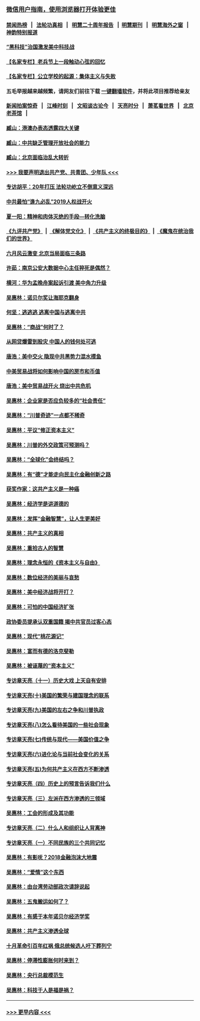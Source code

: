 ### [微信用户指南，使用浏览器打开体验更佳](https://github.com/gfw-breaker/banned-news1/blob/master/indexes/wechat-guide.md?t=0)
#### [禁闻热榜](热点新闻.md?t=0)  &nbsp;&nbsp;|&nbsp;&nbsp; [法轮功真相](https://github.com/gfw-breaker/truth/blob/master/README.md?t=0) &nbsp;&nbsp;|&nbsp;&nbsp; [明慧二十周年报告](https://github.com/gfw-breaker/mh-reports/blob/master/README.md?t=0) &nbsp;&nbsp;|&nbsp;&nbsp;[明慧期刊](https://github.com/gfw-breaker/mh-qikan) &nbsp;&nbsp;|&nbsp;&nbsp; [明慧海外之窗](https://github.com/gfw-breaker/mh-news/blob/master/README.md?t=0) &nbsp;&nbsp;|&nbsp;&nbsp; [神韵特别报道](https://github.com/gfw-breaker/mh-news/blob/master/shenyun.md?t=0)
#### [“黑科技”治国激发美中科技战](../pages/nsc423/n11638056.md?t=02080755) 
#### [【名家专栏】老兵节上一段触动心弦的回忆](../pages/nsc423/n11646016.md?t=02080755) 
#### [【名家专栏】公立学校的起源：集体主义与失败](../pages/nsc423/n11601833.md?t=02080755) 
#### 五毛举报越来越频繁，请网友们前往下载 [一键翻墙软件](https://github.com/gfw-breaker/ssr-accounts)，并将此项目推荐给亲友
#### [新闻拍案惊奇](https://github.com/gfw-breaker/banned-news1/blob/master/pages/link4.md) &nbsp;&nbsp;|&nbsp;&nbsp; [江峰时刻](https://github.com/gfw-breaker/banned-news1/blob/master/pages/link4.md) &nbsp;&nbsp;|&nbsp;&nbsp; [文昭谈古论今](https://github.com/gfw-breaker/banned-news1/blob/master/pages/link4.md) &nbsp;&nbsp;|&nbsp;&nbsp; [天亮时分](https://github.com/gfw-breaker/banned-news1/blob/master/pages/link4.md) &nbsp;&nbsp;|&nbsp;&nbsp; [萧茗看世界](https://github.com/gfw-breaker/banned-news1/blob/master/pages/link4.md) &nbsp;&nbsp;|&nbsp;&nbsp; [北京老茶馆](https://github.com/gfw-breaker/banned-news1/blob/master/pages/link4.md) &nbsp;&nbsp;|&nbsp;&nbsp; 
#### [臧山：港澳办表态透露四大关键](../pages/nsc423/n11421628.md?t=02080755) 
#### [臧山：中共缺乏管理开放社会的能力](../pages/nsc423/n11407457.md?t=02080755) 
#### [臧山：北京面临治乱大转折](../pages/nsc423/n11406895.md?t=02080755) 
#### [>>> 我要声明退出共产党、共青团、少年队 <<<](https://github.com/begood0513/goodnews/blob/master/quit/letter.md) 
#### [专访胡平：20年打压 法轮功屹立不倒意义深远](../pages/nsc423/n11398800.md?t=02080755) 
#### [中共最怕“逢九必乱”2019人权战开火](../pages/nsc423/n11385248.md?t=02080755) 
#### [夏一阳：精神和肉体灭绝的手段—转化洗脑](../pages/nsc423/n11368250.md?t=02080755) 
#### [《九评共产党》](https://github.com/begood0513/9ping.md/blob/master/README.md) &nbsp;|&nbsp; [《解体党文化》](../../../../jtdwh.md/blob/master/README.md)  &nbsp;|&nbsp; [《共产主义的终极目的》](../../../../gczydzjmd.md/blob/master/README.md) &nbsp;|&nbsp; [《魔鬼在统治我们的世界》](../../../../mgztzwmdsj.md/blob/master/README.md) 
#### [六月风云激变 北京当局面临三条路](../pages/nsc423/n11313668.md?t=02080755) 
#### [许茹：南京公安大数据中心主任猝死是偶然？](../pages/nsc423/n11064744.md?t=02080755) 
#### [横河：华为孟晚舟案起诉引渡 美中角力升级](../pages/nsc423/n11027230.md?t=02080755) 
#### [吴惠林：诺贝尔奖让海耶克翻身](../pages/nsc423/n10890049.md?t=02080755) 
#### [何坚：逃逃逃 逃离中国与逃离中共](../pages/nsc423/n10592891.md?t=02080755) 
#### [吴惠林：“商战”何时了？](../pages/nsc423/n10573558.md?t=02080755) 
#### [从网贷爆雷到股灾 中国人的钱何处可逃](../pages/nsc423/n10572800.md?t=02080755) 
#### [唐浩：美中交火 隐现中共黑势力混水摸鱼](../pages/nsc423/n10544040.md?t=02080755) 
#### [中美贸易战将如何影响中国的房市和币值](../pages/nsc423/n10543697.md?t=02080755) 
#### [唐浩：美中贸易战开火 烧出中共危机](../pages/nsc423/n10540126.md?t=02080755) 
#### [吴惠林：企业家是否应负较多的“社会责任”](../pages/nsc423/n10535022.md?t=02080755) 
#### [吴惠林：“川普奇迹”一点都不稀奇](../pages/nsc423/n10512808.md?t=02080755) 
#### [吴惠林：平议“修正资本主义”](../pages/nsc423/n10495724.md?t=02080755) 
#### [吴惠林：川普的外交政策可预测吗？](../pages/nsc423/n10462387.md?t=02080755) 
#### [吴惠林：“全球化”会终结吗？](../pages/nsc423/n10452838.md?t=02080755) 
#### [吴惠林：有“德”才能走向民主化金融创新之路](../pages/nsc423/n10432292.md?t=02080755) 
#### [获奖作家：这共产主义是一种癌](../pages/nsc423/n10431541.md?t=02080755) 
#### [吴惠林：经济学是讲道德的](../pages/nsc423/n10398014.md?t=02080755) 
#### [吴惠林：发挥“金融智慧”，让人生更美好](../pages/nsc423/n10375019.md?t=02080755) 
#### [吴惠林：共产主义的真相](../pages/nsc423/n10351394.md?t=02080755) 
#### [吴惠林：重拾古人的智慧](../pages/nsc423/n10337691.md?t=02080755) 
#### [吴惠林：理念永恒的《资本主义与自由》](../pages/nsc423/n10316274.md?t=02080755) 
#### [吴惠林：数位经济的美丽与哀愁](../pages/nsc423/n10292946.md?t=02080755) 
#### [吴惠林：美中经济战将开打？](../pages/nsc423/n10258825.md?t=02080755) 
#### [吴惠林：可怕的中国经济扩张](../pages/nsc423/n10219147.md?t=02080755) 
#### [政协委员提承认双重国籍 揭中共官员过客心态](../pages/nsc423/n10208809.md?t=02080755) 
#### [吴惠林：现代“桃花源记”](../pages/nsc423/n10185234.md?t=02080755) 
#### [吴惠林：富而有德的洛克斐勒](../pages/nsc423/n10142264.md?t=02080755) 
#### [吴惠林：被诬蔑的“资本主义”](../pages/nsc423/n10124816.md?t=02080755) 
#### [专访章天亮（十一）历史大戏 上天自有安排](../pages/nsc423/n10094905.md?t=02080755) 
#### [专访章天亮(十)美国的繁荣与建国理念的联系](../pages/nsc423/n10094899.md?t=02080755) 
#### [专访章天亮(九)美国的左右之争和川普执政](../pages/nsc423/n10094889.md?t=02080755) 
#### [专访章天亮(八)怎么看待美国的一些社会现象](../pages/nsc423/n10094857.md?t=02080755) 
#### [专访章天亮(七)传统与现代——美国价值之争](../pages/nsc423/n10093140.md?t=02080755) 
#### [专访章天亮(六)进化论与当前社会变化的关系](../pages/nsc423/n10092036.md?t=02080755) 
#### [专访章天亮(五)为何共产主义在西方不断渗透](../pages/nsc423/n10083620.md?t=02080755) 
#### [专访章天亮（四）历史上的预言告诉我们什么](../pages/nsc423/n10083606.md?t=02080755) 
#### [专访章天亮（三）左派在西方渗透的三领域](../pages/nsc423/n10081115.md?t=02080755) 
#### [吴惠林：工会的形成及其功能](../pages/nsc423/n10080633.md?t=02080755) 
#### [专访章天亮（二）什么人和组织让人背离神](../pages/nsc423/n10076637.md?t=02080755) 
#### [专访章天亮（一）不同民族的三个共同记忆](../pages/nsc423/n10074188.md?t=02080755) 
#### [吴惠林：有影呒？2018金融泡沫大地震](../pages/nsc423/n10040534.md?t=02080755) 
#### [吴惠林：“爱情”这个东西](../pages/nsc423/n10019423.md?t=02080755) 
#### [吴惠林：由台湾劳动部政次请辞说起](../pages/nsc423/n9979679.md?t=02080755) 
#### [吴惠林：五鬼搬运如何了？](../pages/nsc423/n9925338.md?t=02080755) 
#### [吴惠林：有感于本年诺贝尔经济学奖](../pages/nsc423/n9871883.md?t=02080755) 
#### [吴惠林：共产主义渗透全球](../pages/nsc423/n9812748.md?t=02080755) 
#### [十月革命引百年红祸 俄总统候选人吁下葬列宁](../pages/nsc423/n9810182.md?t=02080755) 
#### [吴惠林：停滞性膨胀何时来到？](../pages/nsc423/n9764136.md?t=02080755) 
#### [吴惠林：央行总裁模范生](../pages/nsc423/n9728134.md?t=02080755) 
#### [吴惠林：科技于人是福是祸？](../pages/nsc423/n9672982.md?t=02080755) 

----
#### [ >>> 更早内容 <<< ](../indexes/nsc423-earlier.md)
